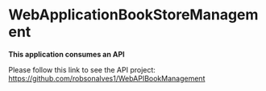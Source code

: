 # WebApplicationBookStoreManagement

**This application consumes an API**

Please follow this link to see the API project: https://github.com/robsonalves1/WebAPIBookManagement

